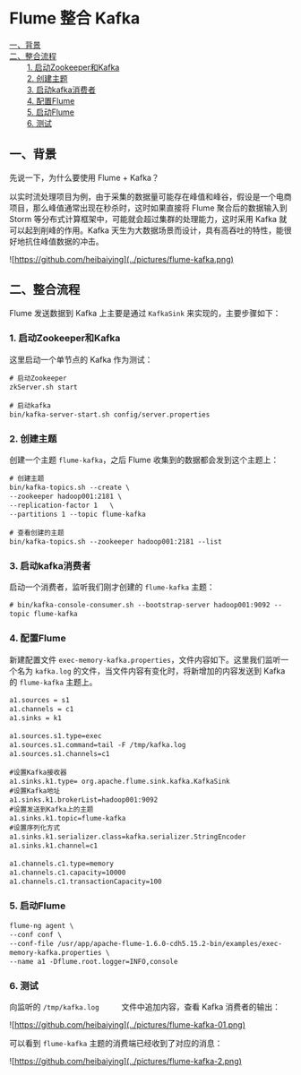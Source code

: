 # Flume 整合 Kafka

<nav>
<a href="#一背景">一、背景</a><br/>
<a href="#二整合流程">二、整合流程</a><br/>
&nbsp;&nbsp;&nbsp;&nbsp;&nbsp;&nbsp;&nbsp;&nbsp;<a href="#1-启动Zookeeper和Kafka">1. 启动Zookeeper和Kafka</a><br/>
&nbsp;&nbsp;&nbsp;&nbsp;&nbsp;&nbsp;&nbsp;&nbsp;<a href="#2-创建主题">2. 创建主题</a><br/>
&nbsp;&nbsp;&nbsp;&nbsp;&nbsp;&nbsp;&nbsp;&nbsp;<a href="#3-启动kafka消费者">3. 启动kafka消费者</a><br/>
&nbsp;&nbsp;&nbsp;&nbsp;&nbsp;&nbsp;&nbsp;&nbsp;<a href="#4-配置Flume">4. 配置Flume</a><br/>
&nbsp;&nbsp;&nbsp;&nbsp;&nbsp;&nbsp;&nbsp;&nbsp;<a href="#5-启动Flume">5. 启动Flume</a><br/>
&nbsp;&nbsp;&nbsp;&nbsp;&nbsp;&nbsp;&nbsp;&nbsp;<a href="#6-测试">6. 测试</a><br/>
</nav>

## 一、背景

先说一下，为什么要使用 Flume + Kafka？

以实时流处理项目为例，由于采集的数据量可能存在峰值和峰谷，假设是一个电商项目，那么峰值通常出现在秒杀时，这时如果直接将 Flume 聚合后的数据输入到 Storm 等分布式计算框架中，可能就会超过集群的处理能力，这时采用 Kafka 就可以起到削峰的作用。Kafka 天生为大数据场景而设计，具有高吞吐的特性，能很好地抗住峰值数据的冲击。

![https://github.com/heibaiying](../pictures/flume-kafka.png)



## 二、整合流程

Flume 发送数据到 Kafka 上主要是通过 `KafkaSink` 来实现的，主要步骤如下：

### 1. 启动Zookeeper和Kafka

这里启动一个单节点的 Kafka 作为测试：

```shell
# 启动Zookeeper
zkServer.sh start

# 启动kafka
bin/kafka-server-start.sh config/server.properties
```

### 2. 创建主题

创建一个主题 `flume-kafka`，之后 Flume 收集到的数据都会发到这个主题上：

```shell
# 创建主题
bin/kafka-topics.sh --create \
--zookeeper hadoop001:2181 \
--replication-factor 1   \
--partitions 1 --topic flume-kafka

# 查看创建的主题
bin/kafka-topics.sh --zookeeper hadoop001:2181 --list
```



### 3. 启动kafka消费者

启动一个消费者，监听我们刚才创建的 `flume-kafka` 主题：

```shell
# bin/kafka-console-consumer.sh --bootstrap-server hadoop001:9092 --topic flume-kafka
```



### 4. 配置Flume

新建配置文件 `exec-memory-kafka.properties`，文件内容如下。这里我们监听一个名为 `kafka.log` 的文件，当文件内容有变化时，将新增加的内容发送到 Kafka 的 `flume-kafka` 主题上。

```properties
a1.sources = s1
a1.channels = c1
a1.sinks = k1                                                                                         

a1.sources.s1.type=exec
a1.sources.s1.command=tail -F /tmp/kafka.log
a1.sources.s1.channels=c1 

#设置Kafka接收器
a1.sinks.k1.type= org.apache.flume.sink.kafka.KafkaSink
#设置Kafka地址
a1.sinks.k1.brokerList=hadoop001:9092
#设置发送到Kafka上的主题
a1.sinks.k1.topic=flume-kafka
#设置序列化方式
a1.sinks.k1.serializer.class=kafka.serializer.StringEncoder
a1.sinks.k1.channel=c1     

a1.channels.c1.type=memory
a1.channels.c1.capacity=10000
a1.channels.c1.transactionCapacity=100   
```



### 5. 启动Flume

```shell
flume-ng agent \
--conf conf \
--conf-file /usr/app/apache-flume-1.6.0-cdh5.15.2-bin/examples/exec-memory-kafka.properties \
--name a1 -Dflume.root.logger=INFO,console
```



### 6. 测试

向监听的 `/tmp/kafka.log     ` 文件中追加内容，查看 Kafka 消费者的输出：

![https://github.com/heibaiying](../pictures/flume-kafka-01.png)

可以看到 `flume-kafka` 主题的消费端已经收到了对应的消息：

![https://github.com/heibaiying](../pictures/flume-kafka-2.png)

